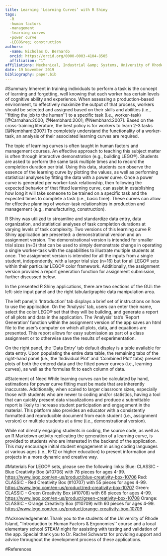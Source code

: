 ```yaml
---
title: Learning ‘Learning Curves’ with R Shiny
tags:
  -R
  -human factors
  -management
  -learning curves
  -power curve
  -LEGO&reg; construction
authors:
  -name: Nicholas D. Bernardo
  orcid: https://orcid.org/0000-0003-4104-8505
  affiliation: “1”
affiliations: Mechanical, Industrial &amp; Systems, University of Rhode Island
date: 19 November 2019
bibliography: paper.bib
---
```

#Summary
Inherent in training individuals to perform a task is the concept of learning and forgetting, well knowing that each worker has certain levels of cognitive ability and experience. When assessing a production-based environment, to effectively maximize the output of that process, workers should be selected and assigned based on their skills and abilities (i.e., ''fitting the job to the human'') to a specific task (i.e., worker-task) [@Carnahan:2000; @Nembhard:2001; @Nembhard:2007]. Based on the cross-training literature, the best policy is for workers to learn 2-3 tasks [@Nembhard:2007] To completely understand the functionality of a worker-task, an analysis of their associated learning curves are required. 

The topic of learning curves is often taught in human factors and management courses. An effective approach to teaching this subject matter is often through interactive demonstration (e.g., building LEGO&reg;). Students are asked to perform the same task multiple times and to record the completion duration per trial. Using this data, students can observe the essence of the learning curve by plotting the values, as well as performing statistical analyses by fitting the data with a power curve. Once a power curve is generated per worker-task relationship, then following the expected behavior of that fitted learning curve, can assist in establishing how long it will take someone to be trained on a specific task and the expected times to complete a task (i.e., basic time). These curves can allow for effective planning of worker-task relationships in production and management (e.g., manufacturing, construction). 

R Shiny was utilized to streamline and standardize data entry, data organization, and statistical analyses of task completion durations at varying levels of task complexity. Two versions of this learning curve R Shiny application are presented: a demonstrational version and an assignment version. The demonstrational version is intended for smaller trial sizes (n=3) that can be used to simply demonstrate change in operating a single worker-task with the capabilities to illustrate multiple students at once. The assignment version is intended for all the inputs from a single student, independently, with a larger trial size (n=16) but for all LEGO&reg; sets within their particular LEGO&reg; color framework. Additionally, the assignment version provides a report generation function for assignment submission, further discussed below. 

In the presented R Shiny applications, there are two sections of the GUI: the left-side input panel and the right tabular/graphic data manipulation area. 

The left panel,’s ‘Introduction’ tab displays a brief set of instructions on how to use the application. On the ‘Analysis’ tab, users can enter their name, select the color LEGO&reg; set that they will be building, and generate a report of all plots and data in the application. The ‘Analysis’ tab’s ‘Report Generation’ function within the assignment version of the app saves an html file to the user’s computer on which all plots, data, and equations are presented. This report allows for easy submission as part of a class assignment or to otherwise save the results of experimentation. 

On the right panel, the ‘Data Entry’ tab default display is a table available for data entry. Upon populating the entire data table, the remaining tabs of the right-hand panel (i.e., the ‘Individual Plot’ and ‘Combined Plot’ tabs) present plots of both the entered data and the fitted power curves (i.e., learning curves), as well as the formulas fit to each column of data.


#Statement of Need
While learning curves can be calculated by hand, estimations for power curve fitting must be made that are inherently inaccurate. Additionally, when scaled to larger classroom sizes, especially those with students who are newer to coding and/or statistics, having a tool that can quickly present data visualizations and produce a submittable report is likely to increase student participation and engagement in the material. This platform also provides an educator with a consistently formatted and reproducible document from each student (i.e., assignment version) or multiple students at a time (i.e., demonstrational version). 

While not directly engaging students in coding, the source code, as well as an R Markdown activity replicating the generation of a learning curve, is provided to students who are interested in the backend of the application. This may encourage initial student engagement in using coding languages at various ages (i.e., K-12 or higher education) to present information and projects in a more dynamic and creative way.

#Materials
For LEGO&reg; sets, please see the following links:
Blue: CLASSIC - Blue Creativity Box (#10706) with 78 pieces for ages 4-99. https://www.lego.com/en-us/product/blue-creativity-box-10706
Red: CLASSIC - Red Creativity Box (#10707) with 55 pieces for ages 4-99. https://www.lego.com/en-us/product/red-creativity-box-10707
Green: CLASSIC - Green Creativity Box (#10708) with 66 pieces for ages 4-99. https://www.lego.com/en-us/product/green-creativity-box-10708
Orange: CLASSIC - Orange Creativity Box (#10709) with 60 pieces for ages 4-99. https://www.lego.com/en-us/product/orange-creativity-box-10709

#Acknowledgements
Thank you to the students of the University of Rhode Island, ''Introduction to Human Factors & Ergonomics'' course and a local elementary school STEAM night for assisting with testing and validation of the app. Special thank you to Dr. Rachel Schwartz for providing support and advice throughout the development process of these applications.

#References
